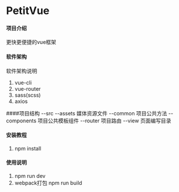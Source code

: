 # PetitVue

#### 项目介绍
更快更便捷的vue框架

#### 软件架构
软件架构说明
1. vue-cli
2. vue-router
3. sass(scss)
4. axios

####项目结构
--src
  --assets 媒体资源文件
  --common 项目公共方法
  --components 项目公共模板组件
  --router 项目路由
  --view 页面编写目录

#### 安装教程

1. npm install

#### 使用说明

1. npm run dev
2. webpack打包 npm run build
